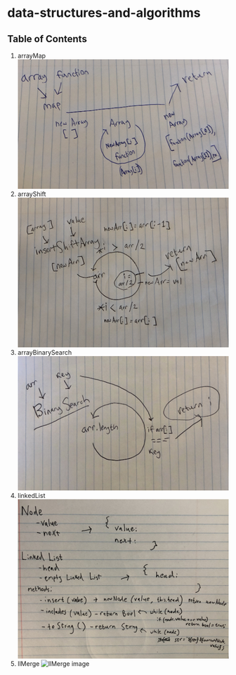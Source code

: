 # data-structures-and-algorithms
## Table of Contents
1) arrayMap ![arrayMap image](./challenges/arrayMap/array-map-whiteboard.JPG)
2) arrayShift ![arrayShift image](./challenges/arrayShift/array-shift-whiteboard.JPG)
3) arrayBinarySearch ![arrayBinarySearch image](./challenges/arrayBinarySearch/array-binary-search-whiteboard.JPG)
4) linkedList ![linkedList image](./Data-Structures/linkedList/linked-list-whiteboard.JPG)
5) llMerge ![llMerge image](./challenges)